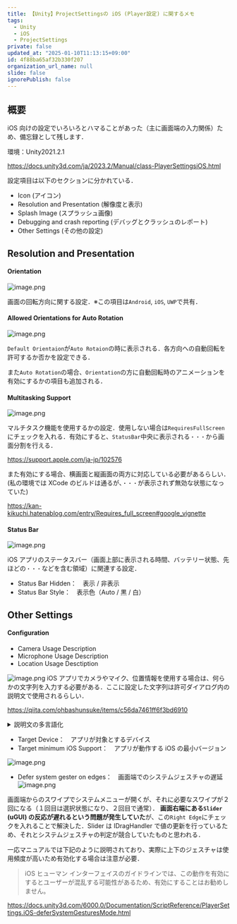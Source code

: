 ```yaml
---
title: 【Unity】ProjectSettingsの iOS (Player設定) に関するメモ
tags:
  - Unity
  - iOS
  - ProjectSettings
private: false
updated_at: "2025-01-10T11:13:15+09:00"
id: 4f88ba65af32b330f207
organization_url_name: null
slide: false
ignorePublish: false
---
```


## 概要

iOS 向けの設定でいろいろとハマることがあった（主に画面端の入力関係）ため、備忘録として残します．

環境：Unity2021.2.1

https://docs.unity3d.com/ja/2023.2/Manual/class-PlayerSettingsiOS.html

設定項目は以下のセクションに分かれている．

- Icon (アイコン)
- Resolution and Presentation (解像度と表示)
- Splash Image (スプラッシュ画像)
- Debugging and crash reporting (デバッグとクラッシュのレポート)
- Other Settings (その他の設定)

## Resolution and Presentation

#### Orientation

![image.png](https://qiita-image-store.s3.ap-northeast-1.amazonaws.com/0/1596227/8eb58fff-d5b1-0fb1-cba6-b7403327e0bf.png)

画面の回転方向に関する設定．※この項目は`Android`, `iOS`, `UWP`で共有．

#### Allowed Orientations for Auto Rotation

![image.png](https://qiita-image-store.s3.ap-northeast-1.amazonaws.com/0/1596227/6c1a0c98-2228-bba5-bde7-52599a042964.png)

`Default Orientaion`が`Auto Rotaion`の時に表示される．各方向への自動回転を許可するか否かを設定できる．

また`Auto Rotation`の場合、`Orientation`の方に自動回転時のアニメーションを有効にするかの項目も追加される．

#### Multitasking Support

![image.png](https://qiita-image-store.s3.ap-northeast-1.amazonaws.com/0/1596227/7c7e0b13-7ba2-01aa-e0dc-49365c3ed01e.png)

マルチタスク機能を使用するかの設定．使用しない場合は`RequiresFullScreen`にチェックを入れる．有効にすると、`StatusBar`中央に表示される`・・・`から画面分割を行える．

https://support.apple.com/ja-jp/102576

また有効にする場合、横画面と縦画面の両方に対応している必要があるらしい．
(私の環境では XCode のビルドは通るが、`・・・`が表示されず無効な状態になっていた)

https://kan-kikuchi.hatenablog.com/entry/Requires_full_screen#google_vignette

#### Status Bar

![image.png](https://qiita-image-store.s3.ap-northeast-1.amazonaws.com/0/1596227/37a6de4f-5650-a2aa-0918-8bba976fa660.png)

iOS アプリのステータスバー（画面上部に表示される時間、バッテリー状態、先ほどの`・・・`などを含む領域）に関連する設定．

- Status Bar Hidden：　表示 / 非表示
- Status Bar Style：　表示色（Auto / 黒 / 白）

## Other Settings

#### Configuration

- Camera Usage Description
- Microphone Usage Description
- Location Usage Desctiption

![image.png](https://qiita-image-store.s3.ap-northeast-1.amazonaws.com/0/1596227/ab00a505-7837-594b-e9bb-374bcab94859.png)
iOS アプリでカメラやマイク、位置情報を使用する場合は、何らかの文字列を入力する必要がある．ここに設定した文字列は許可ダイアログ内の説明文で使用されるらしい．

https://qiita.com/ohbashunsuke/items/c56da7461ff6f3bd6910

<details><summary>説明文の多言語化</summary>
余談だが、UnityLocalizationで多言語化対応している場合、これらの説明文は`ProjectSettings > Localization > Metadata`から`LocalizedString`を設定できる．

![image.png](https://qiita-image-store.s3.ap-northeast-1.amazonaws.com/0/1596227/2d641424-f28b-1460-946c-d2ed6c88008d.png)

</details>

- Target Device：　アプリが対象とするデバイス
- Target minimum iOS Support：　アプリが動作する iOS の最小バージョン

![image.png](https://qiita-image-store.s3.ap-northeast-1.amazonaws.com/0/1596227/a852be2f-91e7-879c-e880-e2d3b8a43d5e.png)

- Defer system gester on edges：　画面端でのシステムジェスチャの遅延
  ![image.png](https://qiita-image-store.s3.ap-northeast-1.amazonaws.com/0/1596227/5c51a38b-b92d-c834-1d23-22b878dea855.png)

画面端からのスワイプでシステムメニューが開くが、それに必要なスワイプが２回になる（１回目は選択状態になり、２回目で通常）．
<b>画面右端にある`Slider` (uGUI) の反応が遅れるという問題が発生していた</b>が、この`Right Edge`にチェックを入れることで解決した．Slider は IDragHandler で値の更新を行っているため、それとシステムジェスチャの判定が競合していたものと思われる．

一応マニュアルでは下記のように説明されており、実際に上下のジェスチャは使用頻度が高いため有効化する場合は注意が必要．

> iOS ヒューマン インターフェイスのガイドラインでは、この動作を有効にするとユーザーが混乱する可能性があるため、有効にすることはお勧めしません。

https://docs.unity3d.com/6000.0/Documentation/ScriptReference/PlayerSettings.iOS-deferSystemGesturesMode.html
